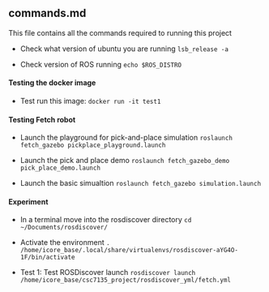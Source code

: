 ## commands.md

This file contains all the commands required to running this project

* Check what version of ubuntu you are running
```lsb_release -a```

* Check version of ROS running
```echo $ROS_DISTRO```

#### Testing the docker image
* Test run this image: ```docker run -it test1```

#### Testing Fetch robot
* Launch the playground for pick-and-place simulation
```roslaunch fetch_gazebo pickplace_playground.launch```

* Launch the pick and place demo
```roslaunch fetch_gazebo_demo pick_place_demo.launch```

* Launch the basic simualtion
```roslaunch fetch_gazebo simulation.launch``` 

#### Experiment
* In a terminal move into the rosdiscover directory 
```cd ~/Documents/rosdiscover/``` 

* Activate the environment ```. /home/icore_base/.local/share/virtualenvs/rosdiscover-aYG4O-1F/bin/activate```


* Test 1: Test ROSDiscover launch
```rosdiscover launch /home/icore_base/csc7135_project/rosdiscover_yml/fetch.yml```